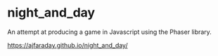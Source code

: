 # night_and_day
An attempt at producing a game in Javascript using the Phaser library.

https://ajfaraday.github.io/night_and_day/